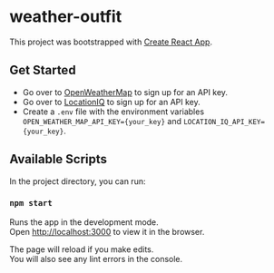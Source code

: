 # weather-outfit

This project was bootstrapped with [Create React App](https://github.com/facebook/create-react-app).

## Get Started

* Go over to [OpenWeatherMap](https://openweathermap.org/guide) to sign up for an API key.
* Go over to [LocationIQ](https://locationiq.com/register) to sign up for an API key.
* Create a `.env` file with the environment variables `OPEN_WEATHER_MAP_API_KEY={your_key}` and `LOCATION_IQ_API_KEY={your_key}`.

## Available Scripts

In the project directory, you can run:

### `npm start`

Runs the app in the development mode.<br />
Open [http://localhost:3000](http://localhost:3000) to view it in the browser.

The page will reload if you make edits.<br />
You will also see any lint errors in the console.
